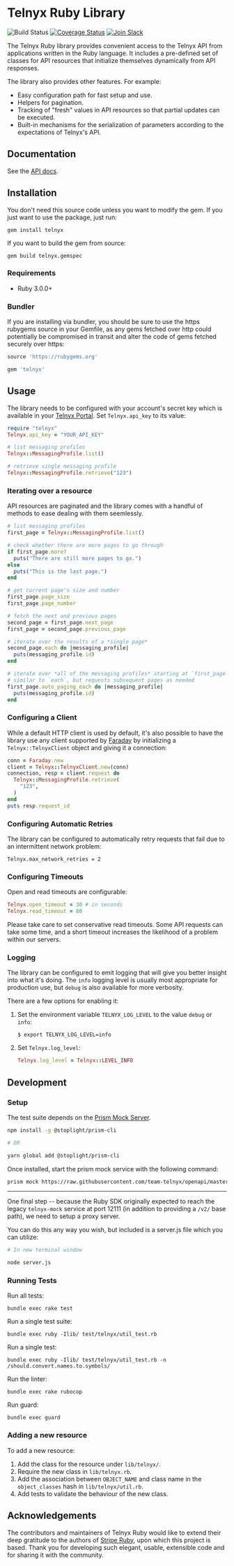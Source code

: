 # Telnyx Ruby Library

![Build Status](https://github.com/team-telnyx/telnyx-ruby/workflows/Ruby/badge.svg)
[![Coverage Status](https://coveralls.io/repos/github/team-telnyx/telnyx-ruby/badge.svg?branch=master)](https://coveralls.io/github/team-telnyx/telnyx-ruby?branch=master)
[![Join Slack](https://img.shields.io/badge/join-slack-infomational)](https://joinslack.telnyx.com/)

The Telnyx Ruby library provides convenient access to the Telnyx API from
applications written in the Ruby language. It includes a pre-defined set of
classes for API resources that initialize themselves dynamically from API
responses.

The library also provides other features. For example:

* Easy configuration path for fast setup and use.
* Helpers for pagination.
* Tracking of "fresh" values in API resources so that partial updates can be
  executed.
* Built-in mechanisms for the serialization of parameters according to the
  expectations of Telnyx's API.

## Documentation

See the [API docs](https://developers.telnyx.com/docs/api/v2/overview).

## Installation

You don't need this source code unless you want to modify the gem. If you just
want to use the package, just run:

    gem install telnyx

If you want to build the gem from source:

    gem build telnyx.gemspec

### Requirements

* Ruby 3.0.0+

### Bundler

If you are installing via bundler, you should be sure to use the https rubygems
source in your Gemfile, as any gems fetched over http could potentially be
compromised in transit and alter the code of gems fetched securely over https:

``` ruby
source 'https://rubygems.org'

gem 'telnyx'
```

## Usage

The library needs to be configured with your account's secret key which is
available in your [Telnyx Portal][api-keys]. Set `Telnyx.api_key` to its
value:

``` ruby
require "telnyx"
Telnyx.api_key = "YOUR_API_KEY"

# list messaging profiles
Telnyx::MessagingProfile.list()

# retrieve single messaging profile
Telnyx::MessagingProfile.retrieve("123")
```


### Iterating over a resource

API resources are paginated and the library comes with a handful of methods to
ease dealing with them seemlessly.

```ruby
# list messaging profiles
first_page = Telnyx::MessagingProfile.list()

# check whether there are more pages to go through
if first_page.more?
  puts("There are still more pages to go.")
else
  puts("This is the last page.")
end

# get current page's size and number
first_page.page_size
first_page.page_number

# fetch the next and previous pages
second_page = first_page.next_page
first_page = second_page.previous_page

# iterate over the results of a *single page*
second_page.each do |messaging_profile|
  puts(messaging_profile.id)
end

# iterate over *all of the messaging profiles* starting at `first_page`
# similar to `each`, but requests subsequent pages as needed
first_page.auto_paging_each do |messaging_profile|
  puts(messaging_profile.id)
end
```


### Configuring a Client

While a default HTTP client is used by default, it's also possible to have the
library use any client supported by [Faraday][faraday] by initializing a
`Telnyx::TelnyxClient` object and giving it a connection:

``` ruby
conn = Faraday.new
client = Telnyx::TelnyxClient.new(conn)
connection, resp = client.request do
  Telnyx::MessagingProfile.retrieve(
    "123",
  )
end
puts resp.request_id
```

### Configuring Automatic Retries

The library can be configured to automatically retry requests that fail due to
an intermittent network problem:

    Telnyx.max_network_retries = 2

### Configuring Timeouts

Open and read timeouts are configurable:

```ruby
Telnyx.open_timeout = 30 # in seconds
Telnyx.read_timeout = 80
```

Please take care to set conservative read timeouts. Some API requests can take
some time, and a short timeout increases the likelihood of a problem within our
servers.

### Logging

The library can be configured to emit logging that will give you better insight
into what it's doing. The `info` logging level is usually most appropriate for
production use, but `debug` is also available for more verbosity.

There are a few options for enabling it:

1. Set the environment variable `TELNYX_LOG_LEVEL` to the value `debug` or `info`:
   ```
   $ export TELNYX_LOG_LEVEL=info
   ```

2. Set `Telnyx.log_level`:
   ``` ruby
   Telnyx.log_level = Telnyx::LEVEL_INFO
   ```

## Development

### Setup
The test suite depends on the [Prism Mock Server](https://github.com/stoplightio/prism).

```bash
npm install -g @stoplight/prism-cli

# OR

yarn global add @stoplight/prism-cli
```

Once installed, start the prism mock service with the following command:

```bash
prism mock https://raw.githubusercontent.com/team-telnyx/openapi/master/openapi/spec3.json
```

--------

One final step -- because the Ruby SDK originally expected to reach the legacy `telnyx-mock` service at port 12111 (in addition to providing a `/v2/` base path), we need to setup a proxy server.

You can do this any way you wish, but included is a server.js file which you can utilize:

```bash
# In new terminal window

node server.js
```

### Running Tests

Run all tests:

    bundle exec rake test

Run a single test suite:

    bundle exec ruby -Ilib/ test/telnyx/util_test.rb

Run a single test:

    bundle exec ruby -Ilib/ test/telnyx/util_test.rb -n /should.convert.names.to.symbols/

Run the linter:

    bundle exec rake rubocop

Run guard:

    bundle exec guard

### Adding a new resource

To add a new resource:

1. Add the class for the resource under `lib/telnyx/`.
2. Require the new class in `lib/telnyx.rb`.
3. Add the association between `OBJECT_NAME` and class name in the `object_classes` hash in `lib/telnyx/util.rb`.
4. Add tests to validate the behaviour of the new class.

## Acknowledgements

The contributors and maintainers of Telnyx Ruby would like to extend their deep gratitude to the
authors of [Stripe Ruby](https://github.com/stripe/stripe-ruby), upon which
this project is based. Thank you for developing such elegant, usable, extensible code
and for sharing it with the community.

[api-keys]: https://portal.telnyx.com/#/app/auth/v2
[faraday]: https://github.com/lostisland/faraday
[telnyx-mock]: https://github.com/telnyx/telnyx-mock
